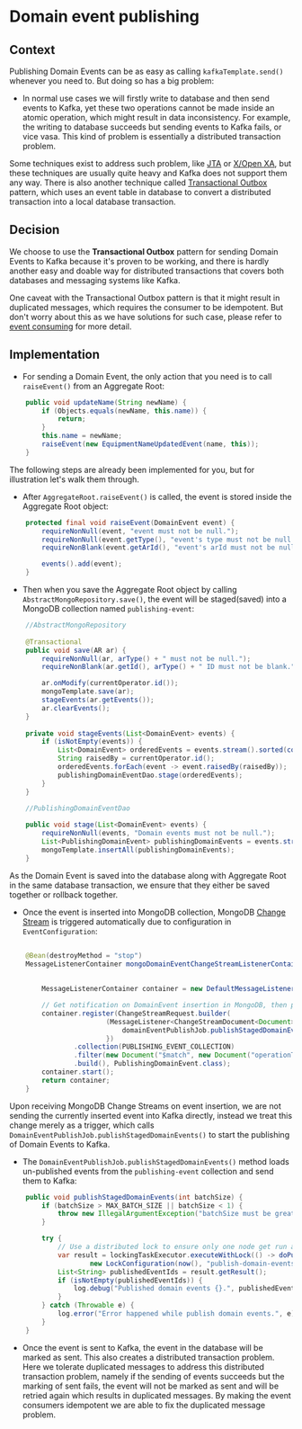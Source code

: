 # Domain event publishing

## Context

Publishing Domain Events can be as easy as calling `kafkaTemplate.send()` whenever you need to. But doing so has a big
problem:

- In normal use cases we will firstly write to database and then send events to Kafka, yet these two operations cannot
  be
  made inside an atomic operation, which might
  result in data inconsistency. For example, the writing to database succeeds but sending events to Kafka fails, or vice
  vasa. This kind of problem is essentially a distributed transaction problem.

Some techniques exist to address such problem, like [JTA](http://en.wikipedia.org/wiki/Jakarta_Transactions)
or [X/Open XA](https://en.wikipedia.org/wiki/X/Open_XA), but these techniques are usually quite heavy and Kafka does not
support them any way. There is also another technique
called [Transactional Outbox](https://microservices.io/patterns/data/transactional-outbox.html) pattern, which uses an
event table in database to convert a distributed transaction into a local database transaction.

## Decision

We choose to use the **Transactional Outbox** pattern for sending Domain Events to Kafka because it's proven to be
working,
and
there is hardly another easy and doable way for distributed transactions that covers both databases and messaging
systems
like Kafka.

One caveat with the Transactional Outbox pattern is that it might result in duplicated messages, which requires the
consumer to be idempotent. But don't worry about this as we have solutions for such case, please
refer to [event consuming](./009_event_consuming.md) for more detail.

## Implementation

- For sending a Domain Event, the only action that you need is to call `raiseEvent()` from an Aggregate Root:

```java
    public void updateName(String newName) {
        if (Objects.equals(newName, this.name)) {
            return;
        }
        this.name = newName;
        raiseEvent(new EquipmentNameUpdatedEvent(name, this));
    }
```

The following steps are already been implemented for you, but for illustration let's walk them through.

- After `AggregateRoot.raiseEvent()` is called, the event is stored inside the Aggregate Root object:

```java
    protected final void raiseEvent(DomainEvent event) {
        requireNonNull(event, "event must not be null.");
        requireNonNull(event.getType(), "event's type must not be null.");
        requireNonBlank(event.getArId(), "event's arId must not be null.");

        events().add(event);
    }
```

- Then when you save the Aggregate Root object by calling `AbstractMongoRepository.save()`, the event will be
  staged(saved) into a MongoDB collection named `publishing-event`:

```java
    //AbstractMongoRepository
    
    @Transactional
    public void save(AR ar) {
        requireNonNull(ar, arType() + " must not be null.");
        requireNonBlank(ar.getId(), arType() + " ID must not be blank.");

        ar.onModify(currentOperator.id());
        mongoTemplate.save(ar);
        stageEvents(ar.getEvents());
        ar.clearEvents();
    }
    
    private void stageEvents(List<DomainEvent> events) {
        if (isNotEmpty(events)) {
            List<DomainEvent> orderedEvents = events.stream().sorted(comparing(DomainEvent::getRaisedAt)).toList();
            String raisedBy = currentOperator.id();
            orderedEvents.forEach(event -> event.raisedBy(raisedBy));
            publishingDomainEventDao.stage(orderedEvents);
        }
    }
```

```java
    //PublishingDomainEventDao
    
    public void stage(List<DomainEvent> events) {
        requireNonNull(events, "Domain events must not be null.");
        List<PublishingDomainEvent> publishingDomainEvents = events.stream().map(PublishingDomainEvent::new).toList();
        mongoTemplate.insertAll(publishingDomainEvents);
    }
```

As the Domain Event is saved into the database along with Aggregate Root in the same database transaction, we ensure
that they either be saved together
or rollback together.

- Once the event is inserted into MongoDB collection,
  MongoDB [Change Stream](https://www.mongodb.com/docs/manual/changestreams/) is triggered automatically due to
  configuration in `EventConfiguration`:

```java

    @Bean(destroyMethod = "stop")
    MessageListenerContainer mongoDomainEventChangeStreamListenerContainer(MongoTemplate mongoTemplate,
                                                                           TaskExecutor taskExecutor,
                                                                           DomainEventPublishJob domainEventPublishJob) {
        MessageListenerContainer container = new DefaultMessageListenerContainer(mongoTemplate, taskExecutor);

        // Get notification on DomainEvent insertion in MongoDB, then publish staged Domain Events to messaging middleware such as Kafka
        container.register(ChangeStreamRequest.builder(
                        (MessageListener<ChangeStreamDocument<Document>, PublishingDomainEvent>) message -> {
                            domainEventPublishJob.publishStagedDomainEvents(100);
                        })
                .collection(PUBLISHING_EVENT_COLLECTION)
                .filter(new Document("$match", new Document("operationType", OperationType.INSERT.getValue())))
                .build(), PublishingDomainEvent.class);
        container.start();
        return container;
    }
```

Upon receiving MongoDB Change Streams on event insertion, we are not sending the currently inserted event into Kafka
directly, instead we
treat this change merely as a trigger, which calls `DomainEventPublishJob.publishStagedDomainEvents()` to start the
publishing of Domain Events to Kafka.

- The `DomainEventPublishJob.publishStagedDomainEvents()` method loads un-published events from the `publishing-event`
  collection and send them to Kafka:

```java
    public void publishStagedDomainEvents(int batchSize) {
        if (batchSize > MAX_BATCH_SIZE || batchSize < 1) {
            throw new IllegalArgumentException("batchSize must be greater than or equal to 1 and less than 500.");
        }

        try {
            // Use a distributed lock to ensure only one node get run as a time, otherwise it may easily result in duplicated events
            var result = lockingTaskExecutor.executeWithLock(() -> doPublishStagedDomainEvents(batchSize),
                    new LockConfiguration(now(), "publish-domain-events", ofMinutes(1), ofMillis(1)));
            List<String> publishedEventIds = result.getResult();
            if (isNotEmpty(publishedEventIds)) {
                log.debug("Published domain events {}.", publishedEventIds);
            }
        } catch (Throwable e) {
            log.error("Error happened while publish domain events.", e);
        }
    }
```

- Once the event is sent to Kafka, the event in the database will be marked as sent. This also creates a distributed
  transaction problem. Here we tolerate duplicated messages to address this distributed transaction problem, namely if
  the sending of events succeeds but the marking of sent fails, the event will not be marked as sent and will be retried
  again which results in
  duplicated messages. By making the event consumers idempotent we are able to fix the duplicated message problem.
